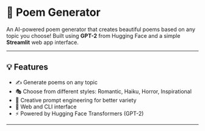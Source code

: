 # 🎨 Poem Generator

An AI-powered poem generator that creates beautiful poems based on any topic you choose! Built using **GPT-2** from Hugging Face and a simple **Streamlit** web app interface.

---

## 💡 Features

- ✍️ Generate poems on any topic
- 🎭 Choose from different styles: Romantic, Haiku, Horror, Inspirational
- 🔀 Creative prompt engineering for better variety
- 💬 Web and CLI interface
- ⚡ Powered by Hugging Face Transformers (GPT-2)

---

